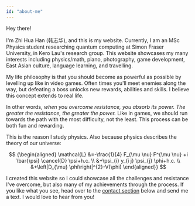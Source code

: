 ```yaml
---
id: "about-me"
---
```


Hey there!

I'm Zhi Hua Han (韩志华), and this is my website. Currently, I am an MSc Physics student researching quantum computing at Simon Fraser University, in Kero Lau's research group. This website showcases my many interests including physics/math, piano, photography, game development, East Asian culture, language learning, and travelling.

My life philosophy is that you should become as powerful as possible by levelling up like in video games. Often times you'll meet enemies along the way, but defeating a boss unlocks new rewards, abilities and skills. I believe this concept extends to real life.

In other words, _when you overcome resistance, you absorb its power. The greater the resistance, the greater the power._ Like in games, we should run towards the path with the most difficulty, not the least. This process can be both fun and rewarding.

This is the reason I study physics. Also because physics describes the theory of our universe:

$$
{\begin{aligned}
\mathcal{L} &=-\frac{1}{4} F_{\mu \nu} F^{\mu \nu} +i \bar{\psi} \cancel{D} \psi+h.c. \\
&+\psi_{i} y_{i j} \psi_{j} \phi+h.c. \\
&+\left|D_{\mu} \phi\right|^{2}-V(\phi)
\end{aligned}}
$$

I created this website so I could showcase all the challenges and resistance I've overcome, but also many of my achievements through the process. If you like what you see, head over to the [contact section](#contact) below and send me a text. I would love to hear from you!
